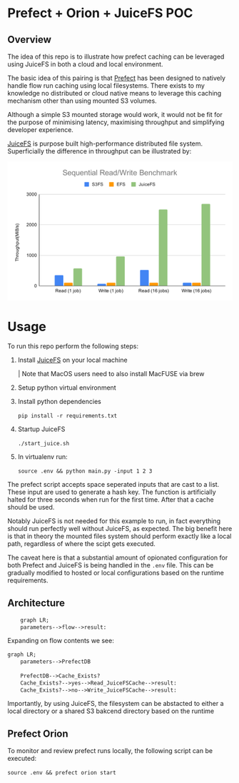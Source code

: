 # Prefect + Orion + JuiceFS POC

## Overview
The idea of this repo is to illustrate how prefect caching can be leveraged using JuiceFS in both a cloud and local environment. 

The basic idea of this pairing is that [Prefect](https://docs.prefect.io/) has been designed to natively handle flow run caching using local filesystems. There exists to my knowledge no distributed or cloud native means to leverage this caching mechanism other than using mounted S3 volumes.

Although a simple S3 mounted storage would work, it would not be fit for the purpose of minimising latency, maximising throughput and simplifying developer experience. 

[JuiceFS](https://juicefs.com/docs/community/introduction) is purpose built high-performance distributed file system. Superficially the difference in throughput can be illustrated by:

![image](https://github.com/juicedata/juicefs/blob/main/docs/en/images/sequential-read-write-benchmark.svg)

# Usage
To run this repo perform the following steps:
1. Install [JuiceFS](https://juicefs.com/docs/community/installation/) on your local machine 

    |  Note that MacOS users need to also install MacFUSE via brew

1. Setup python virtual environment
1. Install python dependencies

    `pip install -r requirements.txt`
1. Startup JuiceFS

    `./start_juice.sh`
1. In virtualenv run:

    `source .env && python main.py -input 1 2 3`

The prefect script accepts space seperated inputs that are cast to a list. 
These input are used to generate a hash key. The function is artificially halted for three seconds when run for the first time. After that a cache should be used. 

Notably JuiceFS is not needed for this example to run, in fact everything should run perfectly well without JuiceFS, as expected. The big benefit here is that in theory the mounted files system should perform exactly like a local path, regardless of where the scipt gets executed. 

The caveat here is that a substantial amount of opionated configuration for both Prefect and JuiceFS is being handled in the `.env` file. This can be gradually modified to hosted or local configurations based on the runtime requirements.
 
## Architecture
```mermaid
    graph LR;
    parameters-->flow-->result:
```

Expanding on flow contents we see:
```mermaid
graph LR;
    parameters-->PrefectDB

    PrefectDB-->Cache_Exists?
    Cache_Exists?-->yes-->Read_JuiceFSCache-->result:
    Cache_Exists?-->no-->Write_JuiceFSCache-->result:
```

Importantly, by using JuiceFS, the filesystem can be abstacted to either a local directory or a shared S3 bakcend directory based on the runtime

## Prefect Orion
To monitor and review prefect runs locally, the following script can be executed:

`source .env && prefect orion start`



